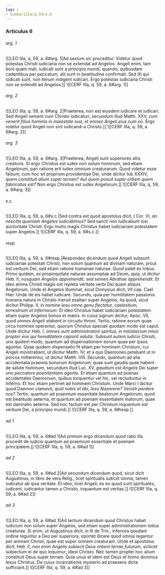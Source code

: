 ```yaml
---
tags : 
- Summa/IIIa/q.59/a.6
---
```


### Articulus 6

###### arg. 1
![[LEO IIIa, q. 59, a. 6#arg. 1|Ad sextum sic proceditur. Videtur quod potestas Christi iudiciaria non se extendat ad Angelos. Angeli enim, tam boni quam mali, iudicati sunt a principio mundi, quando, quibusdam cadentibus per peccatum, alii sunt in beatitudine confirmati. Sed illi qui iudicati sunt, non iterum indigent iudicari. Ergo potestas iudiciaria Christi non se extendit ad Angelos.]]
![[CERF IIIa, q. 59, a. 6#arg. 1]]

###### arg. 2
![[LEO IIIa, q. 59, a. 6#arg. 2|Praeterea, non est eiusdem iudicare et iudicari. Sed Angeli venient cum Christo iudicaturi, secundum illud Matth. XXV, *cum venerit filius hominis in maiestate sua, et omnes Angeli eius cum eo*. Ergo videtur quod Angeli non sint iudicandi a Christo.]]
![[CERF IIIa, q. 59, a. 6#arg. 2]]

###### arg. 3
![[LEO IIIa, q. 59, a. 6#arg. 3|Praeterea, Angeli sunt superiores aliis creaturis. Si ergo Christus est iudex non solum hominum, sed etiam Angelorum, pari ratione erit iudex omnium creaturarum. Quod videtur esse falsum, cum hoc sit proprium providentiae Dei, unde dicitur Iob XXXIV, *quem constituit alium super terram? Aut quem posuit super orbem quem fabricatus est?* Non ergo Christus est iudex Angelorum.]]
![[CERF IIIa, q. 59, a. 6#arg. 3]]

###### s.c.
![[LEO IIIa, q. 59, a. 6#s.c.|Sed contra est quod apostolus dicit, I Cor. VI, *an nescitis quoniam Angelos iudicabimus?* Sed sancti non iudicabunt nisi auctoritate Christi. Ergo multo magis Christus habet iudiciariam potestatem super Angelos.]]
![[CERF IIIa, q. 59, a. 6#s.c.]]

###### resp.
![[LEO IIIa, q. 59, a. 6#resp.|Respondeo dicendum quod Angeli subsunt iudiciariae potestati Christi, non solum quantum ad divinam naturam, prout est verbum Dei, sed etiam ratione humanae naturae. Quod patet ex tribus. Primo quidem, ex propinquitate naturae assumptae ad Deum, quia, ut dicitur Heb. II, *nusquam Angelos apprehendit, sed semen Abrahae apprehendit*. Et ideo anima Christi magis est repleta veritate verbi Dei quam aliquis Angelorum. Unde et Angelos illuminat, sicut Dionysius dicit, VII cap. Cael. Hier. Unde de eis habet iudicare. Secundo, quia per humilitatem passionis humana natura in Christo meruit exaltari super Angelos, ita quod, sicut dicitur Philipp. II, *in nomine Iesu omne genu flectatur, caelestium, terrestrium et Infernorum*. Et ideo Christus habet iudiciariam potestatem etiam super Angelos bonos et malos. In cuius signum dicitur, Apoc. VII, quod *omnes Angeli stabant in circuitu throni*. Tertio, ratione eorum quae circa homines operantur, quorum Christus speciali quodam modo est caput. Unde dicitur Heb. I, *omnes sunt administratorii spiritus, in ministerium missi propter eos qui hereditatem capiunt salutis*. Subsunt autem iudicio Christi, uno quidem modo, quantum ad dispensationem eorum quae per ipsos aguntur. Quae quidem dispensatio fit etiam per hominem Christum, cui Angeli ministrabant, ut dicitur Matth. IV; et a quo Daemones petebant ut in porcos mitterentur, ut dicitur Matth. VIII. Secundo, quantum ad alia accidentalia praemia bonorum Angelorum, quae sunt gaudia quae habent de salute hominum, secundum illud Luc. XV, *gaudium est Angelis Dei super uno peccatore poenitentiam agente. Et* etiam quantum ad poenas accidentales Daemonum, quibus torquentur vel hic, vel recluduntur in Inferno. Et hoc etiam pertinet ad hominem Christum. Unde Marci I dicitur quod Daemon clamavit, *quid nobis et tibi, Iesu Nazarene? Venisti perdere nos?* Tertio, quantum ad praemium essentiale beatorum Angelorum, quod est beatitudo aeterna, et quantum ad poenam essentialem malorum, quae est damnatio aeterna. Sed hoc factum est per Christum inquantum est verbum Dei, a principio mundi.]]
![[CERF IIIa, q. 59, a. 6#resp.]]

###### ad 1
![[LEO IIIa, q. 59, a. 6#ad 1|Ad primum ergo dicendum quod ratio illa procedit de iudicio quantum ad praemium essentiale et poenam principalem.]]
![[CERF IIIa, q. 59, a. 6#ad 1]]

###### ad 2
![[LEO IIIa, q. 59, a. 6#ad 2|Ad secundum dicendum quod, sicut dicit Augustinus, in libro de vera Relig., licet spiritualis iudicet omnia, tamen iudicatur ab ipsa veritate. Et ideo, licet Angeli, ex eo quod sunt spirituales, iudicent, iudicantur tamen a Christo, inquantum est veritas.]]
![[CERF IIIa, q. 59, a. 6#ad 2]]

###### ad 3
![[LEO IIIa, q. 59, a. 6#ad 3|Ad tertium dicendum quod Christus habet iudicium non solum super Angelos, sed etiam super administrationem totius creaturae. Si enim, ut Augustinus dicit, in III de Trin., inferiora quodam ordine reguntur a Deo per superiora, oportet dicere quod omnia regantur per animam Christi, quae est super omnem creaturam. Unde et apostolus dicit, Heb. II, *non enim Angelis subiecit Deus orbem terrae futurum*, scilicet subiectum ei de quo loquimur, idest Christo. Nec tamen propter hoc alium constituit Deus super terram. Quia unus et idem est Deus et homo dominus Iesus Christus. De cuius incarnationis mysterio ad praesens dicta sufficiant.]]
![[CERF IIIa, q. 59, a. 6#ad 3]]


